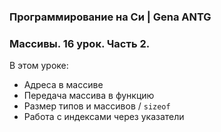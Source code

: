 ### Программирование на Си | Gena ANTG

### Массивы. 16 урок. Часть 2.

В этом уроке:

* Адреса в массиве
* Передача массива в функцию
* Размер типов и массивов / `sizeof`
* Работа с индексами через указатели